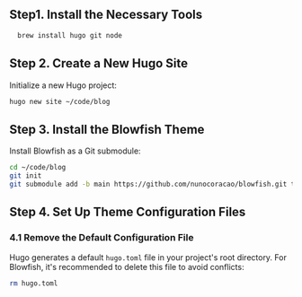 
## Step1. Install the Necessary Tools

```bash
  brew install hugo git node
```

## Step 2. Create a New Hugo Site

Initialize a new Hugo project:

```bash
hugo new site ~/code/blog
```

## Step 3. Install the Blowfish Theme

Install Blowfish as a Git submodule:

```bash
cd ~/code/blog
git init
git submodule add -b main https://github.com/nunocoracao/blowfish.git themes/blowfish
```

## Step 4. Set Up Theme Configuration Files

### 4.1 Remove the Default Configuration File

Hugo generates a default `hugo.toml` file in your project's root directory. For Blowfish, it's recommended to delete this file to avoid conflicts:

```bash
rm hugo.toml
```